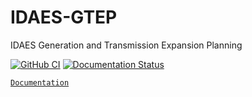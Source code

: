 # IDAES-GTEP
IDAES Generation and Transmission Expansion Planning

[![GitHub CI](https://github.com/IDAES/idaes-gtep/actions/workflows/test_pr_and_main.yml/badge.svg?branch=main&event=push)](https://github.com/IDAES/idaes-gtep/actions/workflows/test_pr_and_main.yml)
[![Documentation Status](https://readthedocs.org/projects/idaes-gtep/badge/?version=latest)](http://idaes-gtep.readthedocs.org/en/latest/)

[`Documentation`](https://idaes-gtep.readthedocs.io)